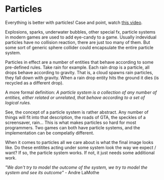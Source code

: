 # Particles

Everything is better with particles! Case and point, watch [this video](https://www.youtube.com/watch?v=VfDyFucRbw8). 

Explosions, sparks, underwater bubbles, other special fx, particle systems in modern games are used to add eye-candy to a game. Usually indevidual particles have no collision reaction, there are just too many of them. But some sort of generic sphere collider could encapsulate the entire particle system.

Particles in effect are a number of entities that behave according to some pre-defined rules. Take rain for example. Each rain drop is a particle, all drops behave according to gravity. That is, a cloud spawns rain particles, they fall down with gravity. When a rain drop entity hits the ground it dies (is recycled as a different drop).

A more formal definition: _A particle system is a collection of any number of entities, either related or unrelated, that behave according to a set of logical rules._

See, the concept of a particle system is rather abstract. Any number of things will fit into that description, the roads of GTA, the speckles of a screensaver, rain... This is what makes particles so hard for most programmers. Two games can both have particle systems, and the implementation can be compelatly different. 

When it comes to particles all we care about is what the final image looks like. Do these entitites acting under some system look the way we expect / want? If so, the particle system works. If not, it just needs some additional work.

_"We don't try to model the outcome of the system, we try to model the system and see its outcome"_ - Andre LaMothe